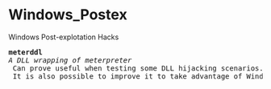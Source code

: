 # Windows_Postex
Windows Post-explotation Hacks
<pre>
<strong>meterddl</strong>
<em>A DLL wrapping of meterpreter</em>
 Can prove useful when testing some DLL hijacking scenarios. It can be changed depending on the DLL one wants to spoof.
 It is also possible to improve it to take advantage of Windows hosted services which are commonly used by malware to gain persistence.
</pre>
